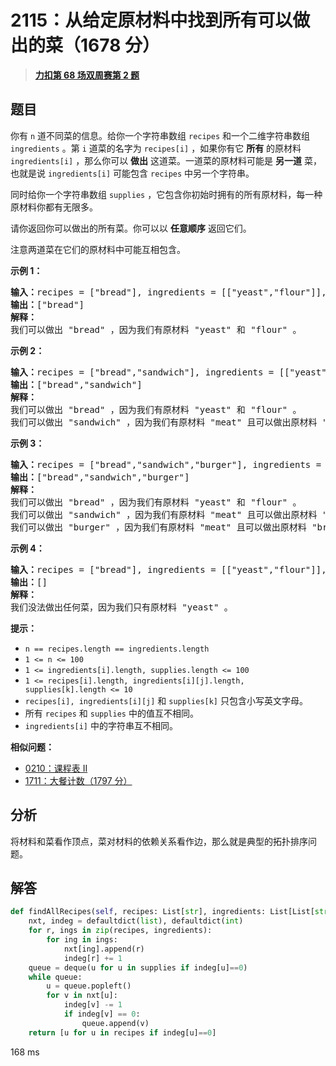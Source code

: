 # 2115：从给定原材料中找到所有可以做出的菜（1678 分）


> <u>**[力扣第 68 场双周赛第 2 题](https://leetcode.cn/problems/find-all-possible-recipes-from-given-supplies/)**</u>

## 题目

<p>你有 <code>n</code> 道不同菜的信息。给你一个字符串数组 <code>recipes</code> 和一个二维字符串数组 <code>ingredients</code> 。第 <code>i</code> 道菜的名字为 <code>recipes[i]</code> ，如果你有它 <strong>所有</strong> 的原材料 <code>ingredients[i]</code> ，那么你可以 <strong>做出</strong> 这道菜。一道菜的原材料可能是 <strong>另一道</strong> 菜，也就是说 <code>ingredients[i]</code> 可能包含 <code>recipes</code> 中另一个字符串。</p>

<p>同时给你一个字符串数组 <code>supplies</code> ，它包含你初始时拥有的所有原材料，每一种原材料你都有无限多。</p>

<p>请你返回你可以做出的所有菜。你可以以 <strong>任意顺序</strong> 返回它们。</p>

<p>注意两道菜在它们的原材料中可能互相包含。</p>



<p><strong>示例 1：</strong></p>

<pre><b>输入：</b>recipes = ["bread"], ingredients = [["yeast","flour"]], supplies = ["yeast","flour","corn"]
<b>输出：</b>["bread"]
<strong>解释：</strong>
我们可以做出 "bread" ，因为我们有原材料 "yeast" 和 "flour" 。
</pre>

<p><strong>示例 2：</strong></p>

<pre><b>输入：</b>recipes = ["bread","sandwich"], ingredients = [["yeast","flour"],["bread","meat"]], supplies = ["yeast","flour","meat"]
<b>输出：</b>["bread","sandwich"]
<strong>解释：</strong>
我们可以做出 "bread" ，因为我们有原材料 "yeast" 和 "flour" 。
我们可以做出 "sandwich" ，因为我们有原材料 "meat" 且可以做出原材料 "bread" 。
</pre>

<p><strong>示例 3：</strong></p>

<pre><b>输入：</b>recipes = ["bread","sandwich","burger"], ingredients = [["yeast","flour"],["bread","meat"],["sandwich","meat","bread"]], supplies = ["yeast","flour","meat"]
<b>输出：</b>["bread","sandwich","burger"]
<strong>解释：</strong>
我们可以做出 "bread" ，因为我们有原材料 "yeast" 和 "flour" 。
我们可以做出 "sandwich" ，因为我们有原材料 "meat" 且可以做出原材料 "bread" 。
我们可以做出 "burger" ，因为我们有原材料 "meat" 且可以做出原材料 "bread" 和 "sandwich" 。
</pre>

<p><strong>示例 4：</strong></p>

<pre><b>输入：</b>recipes = ["bread"], ingredients = [["yeast","flour"]], supplies = ["yeast"]
<b>输出：</b>[]
<strong>解释：</strong>
我们没法做出任何菜，因为我们只有原材料 "yeast" 。
</pre>



<p><strong>提示：</strong></p>

<ul>
<li><code>n == recipes.length == ingredients.length</code></li>
<li><code>1 &lt;= n &lt;= 100</code></li>
<li><code>1 &lt;= ingredients[i].length, supplies.length &lt;= 100</code></li>
<li><code>1 &lt;= recipes[i].length, ingredients[i][j].length, supplies[k].length &lt;= 10</code></li>
<li><code>recipes[i], ingredients[i][j]</code> 和 <code>supplies[k]</code> 只包含小写英文字母。</li>
<li>所有 <code>recipes</code> 和 <code>supplies</code> 中的值互不相同。</li>
<li><code>ingredients[i]</code> 中的字符串互不相同。</li>
</ul>


**相似问题：**
- [0210：课程表 II](/leetcode/0210)
- [1711：大餐计数（1797 分）](/leetcode/1711)


## 分析

将材料和菜看作顶点，菜对材料的依赖关系看作边，那么就是典型的拓扑排序问题。



## 解答

```python
def findAllRecipes(self, recipes: List[str], ingredients: List[List[str]], supplies: List[str]) -> List[str]:
    nxt, indeg = defaultdict(list), defaultdict(int)
    for r, ings in zip(recipes, ingredients):
        for ing in ings:
            nxt[ing].append(r)
            indeg[r] += 1
    queue = deque(u for u in supplies if indeg[u]==0)
    while queue:
        u = queue.popleft()
        for v in nxt[u]:
            indeg[v] -= 1
            if indeg[v] == 0:
                queue.append(v)
    return [u for u in recipes if indeg[u]==0]
```
168 ms
